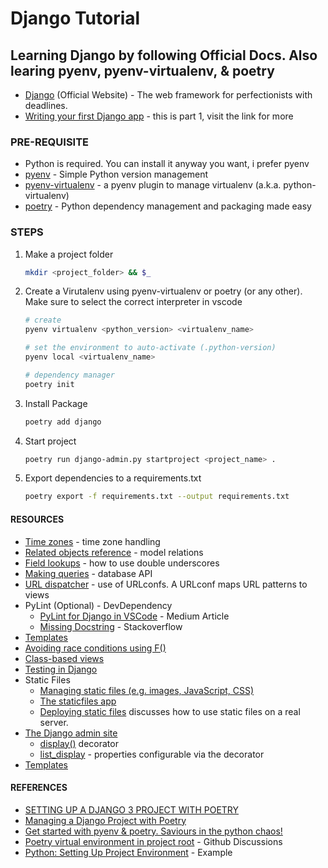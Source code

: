 # Django Tutorial

## Learning Django by following Official Docs. Also learing pyenv, pyenv-virtualenv, & poetry

- [Django](https://www.djangoproject.com/) (Official Website) - The web framework for perfectionists with deadlines.
- [Writing your first Django app](https://docs.djangoproject.com/en/3.2/intro/tutorial01/) - this is part 1, visit the link for more

### PRE-REQUISITE

- Python is required. You can install it anyway you want, i prefer pyenv
- [pyenv](https://github.com/pyenv/pyenv) - Simple Python version management
- [pyenv-virtualenv](https://github.com/pyenv/pyenv-virtualenv) - a pyenv plugin to manage virtualenv (a.k.a. python-virtualenv)
- [poetry](https://github.com/python-poetry/poetry) - Python dependency management and packaging made easy

### STEPS

1. Make a project folder

   ```sh
   mkdir <project_folder> && $_
   ```

1. Create a Virutalenv using pyenv-virtualenv or poetry (or any other). Make sure to select the correct interpreter in vscode

   ```sh
   # create
   pyenv virtualenv <python_version> <virtualenv_name>

   # set the environment to auto-activate (.python-version) 
   pyenv local <virtualenv_name>

   # dependency manager
   poetry init
   ```

1. Install Package

   ```sh
   poetry add django
   ```

1. Start project

   ```sh
   poetry run django-admin.py startproject <project_name> .
   ```

1. Export dependencies to a requirements.txt

   ```sh
   poetry export -f requirements.txt --output requirements.txt
   ```

#### RESOURCES

- [Time zones](https://docs.djangoproject.com/en/3.2/topics/i18n/timezones/) - time zone handling
- [Related objects reference](https://docs.djangoproject.com/en/3.2/ref/models/relations/) - model relations
- [Field lookups](https://docs.djangoproject.com/en/3.2/topics/db/queries/#field-lookups-intro) - how to use double underscores
- [Making queries](https://docs.djangoproject.com/en/3.2/topics/db/queries/) - database API
- [URL dispatcher](https://docs.djangoproject.com/en/3.2/topics/http/urls/) - use of URLconfs. A URLconf maps URL patterns to views
- PyLint (Optional) - DevDependency
  - [PyLint for Django in VSCode](https://dkolodzey.medium.com/pylint-for-django-in-vscode-f3fadb8462d) - Medium Article
  - [Missing Docstring](https://stackoverflow.com/a/54881400/12381908) - Stackoverflow
- [Templates](https://docs.djangoproject.com/en/3.2/topics/templates/)
- [Avoiding race conditions using F()](https://docs.djangoproject.com/en/3.2/ref/models/expressions/#avoiding-race-conditions-using-f)
- [Class-based views](https://docs.djangoproject.com/en/3.2/topics/class-based-views/)
- [Testing in Django](https://docs.djangoproject.com/en/3.2/topics/testing/)
- Static Files
  - [Managing static files (e.g. images, JavaScript, CSS)](https://docs.djangoproject.com/en/3.2/howto/static-files/)
  - [The staticfiles app](https://docs.djangoproject.com/en/3.2/ref/contrib/staticfiles/)
  - [Deploying static files](https://docs.djangoproject.com/en/3.2/howto/static-files/deployment/) discusses how to use static files on a real server.
- [The Django admin site](https://docs.djangoproject.com/en/3.2/ref/contrib/admin/)
  - [display()](https://docs.djangoproject.com/en/3.2/ref/contrib/admin/#django.contrib.admin.display) decorator
  - [list_display](https://docs.djangoproject.com/en/3.2/ref/contrib/admin/#django.contrib.admin.ModelAdmin.list_display) - properties configurable via the decorator
- [Templates](https://docs.djangoproject.com/en/3.2/topics/templates/)

#### REFERENCES

- [SETTING UP A DJANGO 3 PROJECT WITH POETRY](https://davebaker.me/2020/07/19/setting-up-django-project-with-poetry/)
- [Managing a Django Project with Poetry](https://rasulkireev.com/managing-django-with-poetry/)
- [Get started with pyenv & poetry. Saviours in the python chaos!](https://blog.jayway.com/2019/12/28/pyenv-poetry-saviours-in-the-python-chaos/)
- [Poetry virtual environment in project root](https://github.com/python-poetry/poetry/issues/108#issuecomment-628681234) - Github Discussions
- [Python: Setting Up Project Environment](https://dev.to/jaeheonjee/python-setting-up-project-environment-1ei8) - Example
